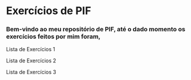 # Exercícios de PIF

### Bem-vindo ao meu repositório de PIF, até o dado momento os exercícios feitos por mim foram,


Lista de Exercícios 1

Lista de Exercícios 2 

Lista de Exercícios 3
